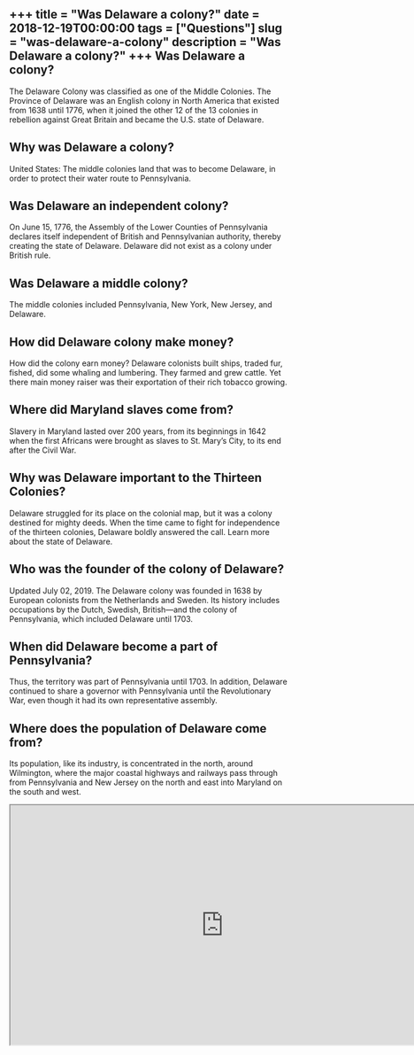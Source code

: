 +++
title = "Was Delaware a colony?"
date = 2018-12-19T00:00:00
tags = ["Questions"]
slug = "was-delaware-a-colony"
description = "Was Delaware a colony?"
+++
Was Delaware a colony?
----------------------

The Delaware Colony was classified as one of the Middle Colonies. The Province of Delaware was an English colony in North America that existed from 1638 until 1776, when it joined the other 12 of the 13 colonies in rebellion against Great Britain and became the U.S. state of Delaware.

Why was Delaware a colony?
--------------------------

United States: The middle colonies land that was to become Delaware, in order to protect their water route to Pennsylvania.

Was Delaware an independent colony?
-----------------------------------

On June 15, 1776, the Assembly of the Lower Counties of Pennsylvania declares itself independent of British and Pennsylvanian authority, thereby creating the state of Delaware. Delaware did not exist as a colony under British rule.

Was Delaware a middle colony?
-----------------------------

The middle colonies included Pennsylvania, New York, New Jersey, and Delaware.

How did Delaware colony make money?
-----------------------------------

How did the colony earn money? Delaware colonists built ships, traded fur, fished, did some whaling and lumbering. They farmed and grew cattle. Yet there main money raiser was their exportation of their rich tobacco growing.

Where did Maryland slaves come from?
------------------------------------

Slavery in Maryland lasted over 200 years, from its beginnings in 1642 when the first Africans were brought as slaves to St. Mary’s City, to its end after the Civil War.

Why was Delaware important to the Thirteen Colonies?
----------------------------------------------------

Delaware struggled for its place on the colonial map, but it was a colony destined for mighty deeds. When the time came to fight for independence of the thirteen colonies, Delaware boldly answered the call. Learn more about the state of Delaware.

Who was the founder of the colony of Delaware?
----------------------------------------------

Updated July 02, 2019. The Delaware colony was founded in 1638 by European colonists from the Netherlands and Sweden. Its history includes occupations by the Dutch, Swedish, British—and the colony of Pennsylvania, which included Delaware until 1703.

When did Delaware become a part of Pennsylvania?
------------------------------------------------

Thus, the territory was part of Pennsylvania until 1703. In addition, Delaware continued to share a governor with Pennsylvania until the Revolutionary War, even though it had its own representative assembly.

Where does the population of Delaware come from?
------------------------------------------------

Its population, like its industry, is concentrated in the north, around Wilmington, where the major coastal highways and railways pass through from Pennsylvania and New Jersey on the north and east into Maryland on the south and west.

<iframe allow="accelerometer; autoplay; clipboard-write; encrypted-media; gyroscope; picture-in-picture" allowfullscreen="" class="__youtube_prefs__  epyt-is-override  no-lazyload" data-no-lazy="1" data-origheight="433" data-origwidth="770" data-skipgform_ajax_framebjll="" height="433" id="_ytid_35311" loading="lazy" src="https://www.youtube.com/embed/e3B7li-EAXU?enablejsapi=1&autoplay=0&cc_load_policy=0&cc_lang_pref=&iv_load_policy=1&loop=0&modestbranding=0&rel=1&fs=1&playsinline=0&autohide=2&theme=dark&color=red&controls=1&" title="YouTube player" width="770"></iframe>